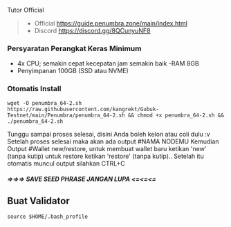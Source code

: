 
Tutor Official
> - Official https://guide.penumbra.zone/main/index.html
> - Discord https://discord.gg/8QCunyuNF8

###  Persyaratan Perangkat Keras Minimum
 - 4x CPU; semakin cepat kecepatan jam semakin baik
 -RAM 8GB
 - Penyimpanan 100GB (SSD atau NVME)

###  Otomatis Install
```
wget -O penumbra_64-2.sh https://raw.githubusercontent.com/kangrekt/Gubuk-Testnet/main/Penumbra/penumbra_64-2.sh && chmod +x penumbra_64-2.sh && ./penumbra_64-2.sh
```
Tunggu sampai proses selesai, disini Anda boleh kelon atau coli dulu :v
Setelah proses selesai maka akan ada output #NAMA NODEMU 
Kemudian Output #Wallet new/restore, untuk membuat wallet baru ketikan 'new' (tanpa kutip)
untuk restore ketikan 'restore' (tanpa kutip).. Setelah itu otomatis muncul output silahkan CTRL+C

##### =>=>=> SAVE SEED PHRASE JANGAN LUPA <=<=<=

##  Buat Validator
```
source $HOME/.bash_profile
```

